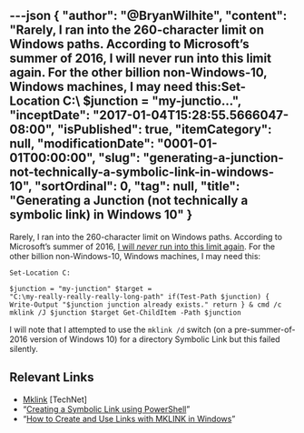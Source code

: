 ---json
{
  "author": "@BryanWilhite",
  "content": "Rarely, I ran into the 260-character limit on Windows paths. According to Microsoft’s summer of 2016, I will never run into this limit again. For the other billion non-Windows-10, Windows machines, I may need this:Set-Location C:\\ $junction = \"my-junctio...",
  "inceptDate": "2017-01-04T15:28:55.5666047-08:00",
  "isPublished": true,
  "itemCategory": null,
  "modificationDate": "0001-01-01T00:00:00",
  "slug": "generating-a-junction-not-technically-a-symbolic-link-in-windows-10",
  "sortOrdinal": 0,
  "tag": null,
  "title": "Generating a Junction (not technically a symbolic link) in Windows 10"
}
---

Rarely, I ran into the 260-character limit on Windows paths. According to Microsoft’s summer of 2016, [I will *never* run into this limit again](https://mspoweruser.com/ntfs-260-character-windows-10/). For the other billion non-Windows-10, Windows machines, I may need this:

<code class="lang-powershell">Set-Location C:\
$junction = "my-junction"
$target = "C:\my-really-really-really-long-path"
if(Test-Path $junction)
{
    Write-Output "$junction junction already exists."
    return
}
&amp; cmd /c mklink /J $junction $target
Get-ChildItem -Path $junction
</code>

I will note that I attempted to use the `mklink /d` switch (on a pre-summer-of-2016 version of Windows 10) for a directory Symbolic Link but this failed silently.

## Relevant Links

*   [Mklink](https://technet.microsoft.com/en-us/library/cc753194.aspx) [TechNet]
*   “[Creating a Symbolic Link using PowerShell](http://learn-powershell.net/2013/07/16/creating-a-symbolic-link-using-powershell/)”
*   “[How to Create and Use Links with MKLINK in Windows](http://www.sevenforums.com/tutorials/278262-mklink-create-use-links-windows.html)”
